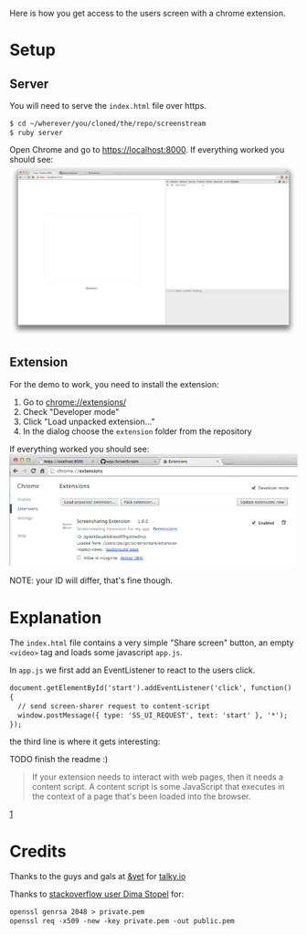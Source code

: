 Here is how you get access to the users screen with a chrome extension.

# Setup

## Server

You will need to serve the `index.html` file over https.

    $ cd ~/wherever/you/cloned/the/repo/screenstream
    $ ruby server

Open Chrome and go to [https://localhost:8000]().
If everything worked you should see: <img src="images/1.png">

## Extension

For the demo to work, you need to install the extension:

1. Go to [chrome://extensions/]()
2. Check "Developer mode"
3. Click "Load unpacked extension..."
4. In the dialog choose the `extension` folder from the repository

If everything worked you should see: <img src="images/2.png">

NOTE: your ID will differ, that's fine though.

# Explanation

The `index.html` file contains a very simple "Share screen" button, an empty `<video>` tag
and loads some javascript `app.js`.

In `app.js` we first add an EventListener to react to the users click.

    document.getElementById('start').addEventListener('click', function() {
      // send screen-sharer request to content-script
      window.postMessage({ type: 'SS_UI_REQUEST', text: 'start' }, '*');
    });

the third line is where it gets interesting:

TODO finish the readme :)

> If your extension needs to interact with web pages, then it needs a content script. A content script is some JavaScript that executes in the context of a page that's been loaded into the browser.

[1](https://developer.chrome.com/extensions/overview#contentScripts)

# Credits

Thanks to the guys and gals at [&yet](http://andyet.com/) for [talky.io]()

Thanks to [stackoverflow user Dima Stopel](http://stackoverflow.com/questions/14267010/how-to-create-self-signed-ssl-certificate-for-test-purposes) for:

    openssl genrsa 2048 > private.pem
    openssl req -x509 -new -key private.pem -out public.pem
